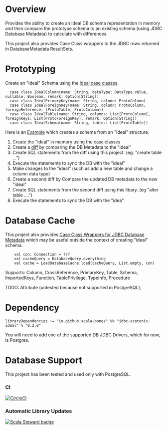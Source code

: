 # Overview

Provides the ability to create an Ideal DB schema representation in memory 
and then compare the prototype schema to an existing schema (using JDBC Database Metadata) to calculate with differences.

This project also provides Case Class wrappers to the JDBC rows returned in DatabaseMetadata ResultSets.

# Prototyping 

Create an "ideal" Schema using the [Ideal case classes](core/src/main/scala/com/bones/si/ideal/package.scala).

```$scala
  case class IdealColumn(name: String, dataType: DataType.Value, nullable: Boolean, remark: Option[String])
  case class IdealPrimaryKey(name: String, column: ProtoColumn)
  case class IdealForeignKey(name: String, column: ProtoColumn, foreignReference: (ProtoTable, ProtoColumn))
  case class IdealTable(name: String, columns: List[ProtoColumn], foreignKeys: List[ProtoForeignKey], remark: Option[String])
  case class IdealSchema(name: String, tables: List[ProtoTable])
```

Here is an [Example](jdbc/src/it/scala/com/bones/si/jdbc/ExampleTest.scala) which creates a schema from an "ideal" structure.
  1. Create the "ideal" in memory using the case classes
  2. Create a [diff](core/src/main/scala/com/bones/si/ideal/Diff.scala) by comparing the DB Metadata to the "ideal"
  3. Create SQL statements from the diff using this project.  (eg. "create table ...")  
  4. Execute the statements to sync the DB with the "ideal"
  5. Make changes to the "ideal" (such as add a new table and change a column data type)
  6. Create a second diff by Compare the updated DB metadata to the new "ideal"
  7. Create SQL statements from the second diff using this libary. (eg "alter table ....")
  8. Execute the statements to sync the DB with the "idea"




# Database Cache
This project also provides [Case Class Wrappers for JDBC Database Metadata](https://github.com/scala-bones/db-prototyping/blob/master/core/src/main/scala/com/bones/mdwrap/package.scala)
which may be useful outside the context of creating "ideal" schema.

```$scala
    val con: Connection = ???
    val cacheQuery = DatabaseQuery.everything
    val cache = LoadDatabaseCache.load(cacheQuery, List.empty, con) 
```

Supports:
  Column, CrossReference, PrimaryKey, Table, Schema, ImportedKeys, Function, TablePrivilege, TypeInfo, Procedure
  
TODO:
  Attribute (untested because not supported in PostgreSQL), 
  
  
# Dependency

```libraryDependencies += "io.github.scala-bones" %% "jdbc-scatonic-ideal" % "0.2.0"```

You will need to add one of the supported DB JDBC Drivers, which for now, is Postgres.

# Database Support

  This project has been tested and used only with PostgreSQL.

### CI
[![CircleCI](https://circleci.com/gh/scala-bones/scatonic-ideal.svg?style=svg)](https://circleci.com/gh/scala-bones/scatonic-ideal)


### Automatic Library Updates
[![Scala Steward badge](https://img.shields.io/badge/Scala_Steward-helping-blue.svg?style=flat&logo=data:image/png;base64,iVBORw0KGgoAAAANSUhEUgAAAA4AAAAQCAMAAAARSr4IAAAAVFBMVEUAAACHjojlOy5NWlrKzcYRKjGFjIbp293YycuLa3pYY2LSqql4f3pCUFTgSjNodYRmcXUsPD/NTTbjRS+2jomhgnzNc223cGvZS0HaSD0XLjbaSjElhIr+AAAAAXRSTlMAQObYZgAAAHlJREFUCNdNyosOwyAIhWHAQS1Vt7a77/3fcxxdmv0xwmckutAR1nkm4ggbyEcg/wWmlGLDAA3oL50xi6fk5ffZ3E2E3QfZDCcCN2YtbEWZt+Drc6u6rlqv7Uk0LdKqqr5rk2UCRXOk0vmQKGfc94nOJyQjouF9H/wCc9gECEYfONoAAAAASUVORK5CYII=)](https://scala-steward.org)

 
